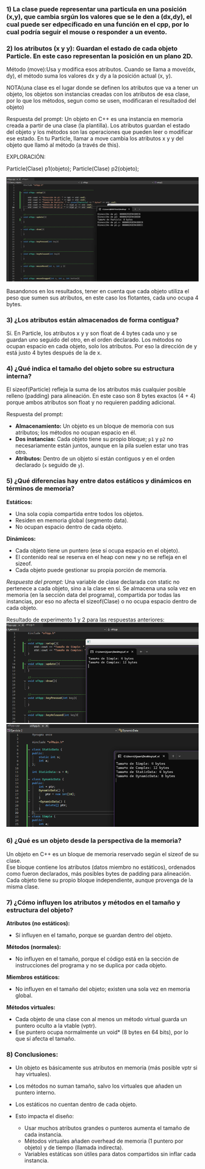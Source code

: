 ### 1) La clase puede representar una particula en una posición (x,y), que cambia srgún los valores que se le den a (dx,dy), el cual puede ser edpecíficado en una función en el cpp, por lo cual podría seguir el mouse o responder a un evento.

### 2) los atributos (x y y): Guardan el estado de cada objeto Particle. En este caso representan la posición en un plano 2D.

Método (move):Usa y modifica esos atributos. Cuando se llama a move(dx, dy), el método suma los valores dx y dy a la posición actual (x, y).

NOTA(una clase es el lugar donde se definen los atributos que va a tener un objeto, los objetos son instancias creadas con los atributos de esa clase, por lo que los métodos, segun como se usen, modificaran el resultadod del objeto)

Respuesta del prompt: Un objeto en C++ es una instancia en memoria creada a partir de una clase (la plantilla). Los atributos guardan el estado del objeto y los métodos son las operaciones que pueden leer o modificar ese estado. En tu Particle, llamar a move cambia los atributos x y y del objeto que llamó al método (a través de this).

EXPLORACIÓN:

Particle(Clase) p1(objeto);
Particle(Clase) p2(objeto);

![alt text](Imagenes/Ensayo.png)


Basandonos en los resultados, tener en cuenta que cada objeto utiliza el peso que sumen sus atributos, en este caso los flotantes, cada uno ocupa 4 bytes.

### 3) ¿Los atributos están almacenados de forma contigua?

Sí. En Particle, los atributos x y y son float de 4 bytes cada uno y se guardan uno seguido del otro, en el orden declarado. Los métodos no ocupan espacio en cada objeto, solo los atributos. Por eso la dirección de y está justo 4 bytes después de la de x.

### 4) ¿Qué indica el tamaño del objeto sobre su estructura interna?

El sizeof(Particle) refleja la suma de los atributos más cualquier posible relleno (padding) para alineación. En este caso son 8 bytes exactos (4 + 4) porque ambos atributos son float y no requieren padding adicional.

Respuesta del prompt:

* **Almacenamiento:** Un objeto es un bloque de memoria con sus atributos; los métodos no ocupan espacio en él.
* **Dos instancias:** Cada objeto tiene su propio bloque; `p1` y `p2` no necesariamente están juntos, aunque en la pila suelen estar uno tras otro.
* **Atributos:** Dentro de un objeto sí están contiguos y en el orden declarado (`x` seguido de `y`).


### 5) ¿Qué diferencias hay entre datos estáticos y dinámicos en términos de memoria?

**Estáticos:**
- Una sola copia compartida entre todos los objetos.
- Residen en memoria global (segmento data).
- No ocupan espacio dentro de cada objeto.

**Dinámicos:**
- Cada objeto tiene un puntero (ese sí ocupa espacio en el objeto).
- El contenido real se reserva en el heap con new y no se refleja en el sizeof.
- Cada objeto puede gestionar su propia porción de memoria.

*Respuesta del prompt:* Una variable de clase declarada con static no pertenece a cada objeto, sino a la clase en sí. Se almacena una sola vez en memoria (en la sección data del programa), compartida por todas las instancias, por eso no afecta el sizeof(Clase) o no ocupa espacio dentro de cada objeto.

Resultado de experimento 1 y 2 para las respuestas anteriores:
![alt text](<Imagenes/Imagen primer paso.png>)![alt text](<Imagenes/Resultadops segundo exp.png>) 

### 6) ¿Qué es un objeto desde la perspectiva de la memoria?  
Un objeto en C++ es un bloque de memoria reservado según el sizeof de su clase.  
Ese bloque contiene los atributos (datos miembro no estáticos), ordenados como fueron declarados, más posibles bytes de padding para alineación.
Cada objeto tiene su propio bloque independiente, aunque provenga de la misma clase.  


### 7) ¿Cómo influyen los atributos y métodos en el tamaño y estructura del objeto?  
__Atributos (no estáticos):__  
- Sí influyen en el tamaño, porque se guardan dentro del objeto.  

__Métodos (normales):__  
- No influyen en el tamaño, porque el código está en la sección de instrucciones del programa y no se duplica por cada objeto.  

__Miembros estáticos:__  
- No influyen en el tamaño del objeto; existen una sola vez en memoria global. 

__Métodos virtuales:__  
- Cada objeto de una clase con al menos un método virtual guarda un puntero oculto a la vtable (vptr).  
- Ese puntero ocupa normalmente un void* (8 bytes en 64 bits), por lo que sí afecta el tamaño.  


### 8) Conclusiones:
- Un objeto es básicamente sus atributos en memoria (más posible vptr si hay virtuales).

- Los métodos no suman tamaño, salvo los virtuales que añaden un puntero interno.

- Los estáticos no cuentan dentro de cada objeto.

- Esto impacta el diseño:  
    - Usar muchos atributos grandes o punteros aumenta el tamaño de cada instancia.
    - Métodos virtuales añaden overhead de memoria (1 puntero por objeto) y de tiempo (llamada indirecta).
    - Variables estáticas son útiles para datos compartidos sin inflar cada instancia.